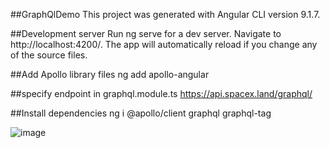 ##GraphQlDemo
This project was generated with Angular CLI version 9.1.7.

##Development server
Run ng serve for a dev server. Navigate to http://localhost:4200/. The app will automatically reload if you change any of the source files.

##Add Apollo library files
ng add apollo-angular

##specify endpoint in graphql.module.ts
https://api.spacex.land/graphql/

##Install dependencies
ng i @apollo/client graphql graphql-tag

![image](https://user-images.githubusercontent.com/22050705/111042416-4d649c00-8463-11eb-80a1-26c87bd3aac8.png)
